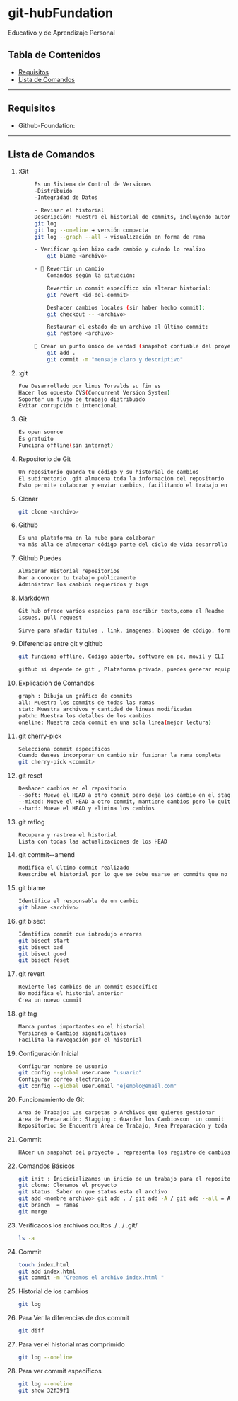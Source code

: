 # git-hubFundation
Educativo y de Aprendizaje Personal

## Tabla de Contenidos
- [Requisitos](#requisitos)
- [Lista de Comandos](#Lista-de-Comandos)
---
## Requisitos

- Github-Foundation: 
---

## Lista de Comandos

1. :Git 
   ```bash
        Es un Sistema de Control de Versiones 
        -Distribuido
        -Integridad de Datos

        - Revisar el historial 
        Descripción: Muestra el historial de commits, incluyendo autor, fecha y mensaje.
        git log
        git log --oneline → versión compacta
        git log --graph --all → visualización en forma de rama

        - Verificar quien hizo cada cambio y cuándo lo realizo
            git blame <archivo>

        - 🔸 Revertir un cambio
            Comandos según la situación:

            Revertir un commit específico sin alterar historial:
            git revert <id-del-commit>

            Deshacer cambios locales (sin haber hecho commit):
            git checkout -- <archivo>

            Restaurar el estado de un archivo al último commit:
            git restore <archivo>

        🔸 Crear un punto único de verdad (snapshot confiable del proyecto)
            git add .
            git commit -m "mensaje claro y descriptivo"


2. :git
    ```bash
   Fue Desarrollado por linus Torvalds su fin es
   Hacer los opuesto CVS(Concurrent Version System)
   Soportar un flujo de trabajo distribuido
   Evitar corrupción o intencional

3. Git
    ```bash
   Es open source
   Es gratuito
   Funciona offline(sin internet)

4. Repositorio de Git
    ```bash
    Un repositorio guarda tu código y su historial de cambios
    El subirectorio .git almacena toda la información del repositorio
    Esto permite colaborar y enviar cambios, facilitando el trabajo en equipo

5. Clonar
   ```bash
   git clone <archivo>

6. Github
    ```bash
   Es una plataforma en la nube para colaborar
   va más alla de almacenar código parte del ciclo de vida desarrollo software

7. Github Puedes
    ```bash
    Almacenar Historial repositorios
    Dar a conocer tu trabajo publicamente
    Administrar los cambios requeridos y bugs

8. Markdown
    ```bash
    Git hub ofrece varios espacios para escribir texto,como el Readme
    issues, pull request

    Sirve para añadir titulos , link, imagenes, bloques de código, formatear texto

9. Diferencias entre git y github
    ```bash
    git funciona offline, Código abierto, software en pc, movil y CLI

    github si depende de git , Plataforma privada, puedes generar equipos de trabajo, redes

10. Explicación de Comandos
    ```bash
    graph : Dibuja un gráfico de commits
    all: Muestra los commits de todas las ramas
    stat: Muestra archivos y cantidad de lineas modificadas
    patch: Muestra los detalles de los cambios
    oneline: Muestra cada commit en una sola linea(mejor lectura)

11. git cherry-pick
    ```bash
    Selecciona commit específicos 
    Cuando deseas incorporar un cambio sin fusionar la rama completa
    git cherry-pick <commit>

12. git reset 
    ```bash 
    Deshacer cambios en el repositorio
    --soft: Mueve el HEAD a otro commit pero deja los cambio en el stagging
    --mixed: Mueve el HEAD a otro commit, mantiene cambios pero lo quita de stagging
    --hard: Mueve el HEAD y elimina los cambios

13. git reflog
    ```bash 
    Recupera y rastrea el historial
    Lista con todas las actualizaciones de los HEAD

14. git commit--amend
    ```bash 
    Modifica el último commit realizado
    Reescribe el historial por lo que se debe usarse en commits que no han sido subido(push)

15. git blame
    ```bash 
    Identifica el responsable de un cambio
    git blame <archivo>

16. git bisect
    ```bash 
    Identifica commit que introdujo errores
    git bisect start
    git bisect bad
    git bisect good
    git bisect reset

17. git revert
    ```bash 
    Revierte los cambios de un commit específico
    No modifica el historial anterior
    Crea un nuevo commit

18. git tag 
    ```bash 
    Marca puntos importantes en el historial
    Versiones o Cambios significativos
    Facilita la navegación por el historial 

19. Configuración Inicial
    ```bash 
    Configurar nombre de usuario
    git config --global user.name "usuario"
    Configurar correo electronico
    git config --global user.email "ejemplo@email.com"

20. Funcionamiento de Git
    ```bash 
    Area de Trabajo: Las carpetas o Archivos que quieres gestionar
    Area de Preparación: Stagging : Guardar los Cambioscon  un commit
    Repositorio: Se Encuentra Area de Trabajo, Area Preparación y toda la información

21. Commit
    ```bash 
    HAcer un snapshot del proyecto , representa los registro de cambios realizados del proyecto

22. Comandos Básicos
    ```bash 
    git init : Inicicializamos un inicio de un trabajo para el repositorio
    git clone: Clonamos el proyecto
    git status: Saber en que status esta el archivo
    git add <nombre archivo> git add . / git add -A / git add --all = Agregamos todos los archivos al area stagging
    git branch  = ramas
    git merge

23. Verificacos los archivos ocultos ./  ../ .git/ 
    ```bash 
    ls -a

24. Commit 
    ```bash 
    touch index.html
    git add index.html
    git commit -m "Creamos el archivo index.html "

25. Historial de los cambios
    ```bash 
    git log

26. Para Ver la diferencias de dos commit
     ```bash 
    git diff

27. Para ver el historial mas comprimido
     ```bash 
    git log --oneline

28. Para ver commit específicos
    ```bash 
    git log --oneline
    git show 32f39f1